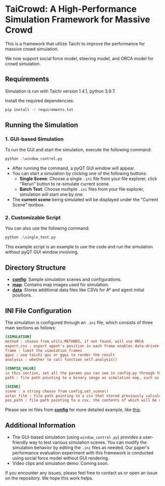 # TaiCrowd: A High-Performance Simulation Framework for Massive Crowd

This is a framework that utilize Taichi to improve the performance for massive crowd simulation.

We now support social force model, steering model, and ORCA model for crowd simulation.




## Requirements

Simulation is run with Taichi version 1.4.1, python 3.9.7.

Install the required dependencies:

```bash
pip install -r requirements.txt
```



## Running the Simulation

### 1. GUI-based Simulation

To run the GUI and start the simulation, execute the following command:

```bash
python .\window_control.py
```

- After running the command, a pyQT GUI window will appear.
- You can start a simulation by clicking one of the following buttons:
  - **Single Scene**: Choose a single `.ini` file from your file explorer, click "Rerun" button to re-simulate current scene.
  - **Batch Test**: Choose multiple `.ini` files from your file explorer, simulation will start one by one.
- The **current scene** being simulated will be displayed under the "Current Scene" textbox.

### 2. Customizable Script

You can also use the following command:

```bash
python .\single_test.py
```

This example script is an example to use the code and run the simulation without pyQT GUI window involving.



## Directory Structure

- **[config](./config)**: Sample simulation scenes and configurations.
- **[map](./map)**: Contains map images used for simulation.
- **[data](./data)**: Stores additional data files like CSVs for A* and agent initial positions.



## INI File Configuration

The simulation is configured through an `.ini` file, which consists of three main sections as follows: 

```ini
[SIMULATION]
method : choose from utils.METHODS, if not found, will use ORCA
export_csv : export agent's position in each frame enables data-driven crowd simulation with professional rendering engines using exported data. you can adjust the output file format in export_crowd_simulation() in window_control.py
frame : limit the simulation frames
ggui : use taichi gui or ggui to render the result
analysis : whether to call function self.analysis()

[CONFIG_VALUE]
in this section, set all the params you can see in config.py through function set()
path : file path pointing to a binary image as simulation map, such as ./map/maze.png

[SCENE]
scene : a string choose from config.set_scene()
astar_file : file path pointing to a csv that stored previously calculated A* results, such as ./data/astar_maze_rl140.csv
pos_path : file path pointing to a csv, the contents of which will be used as the initial location of the agent, such as ./data/Amaze_group_pos0_v1.csv
```

Please see ini files from **[config](./config)** for more detailed example, like [this](./config/Amaze_nogroup.ini).



## Additional Information

- The GUI-based simulation (using `window_control.py`) provides a user-friendly way to test various simulation scenes. You can modify the simulation behavior by editing the `.ini` files as needed. Our paper's performance evaluation experiment with this framework is conducted using social force model without GUI rendering.
- Video clips and simulation demo: Coming soon.

If you encounter any issues, please feel free to contact us or open an issue on the repository. We hope this work helps.

